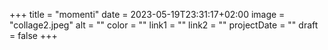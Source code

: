 +++
title = "momenti"
date = 2023-05-19T23:31:17+02:00
image = "collage2.jpeg"
alt = ""
color = ""
link1 = ""
link2 = ""
projectDate = ""
draft = false
+++
